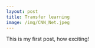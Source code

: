 ```yaml
---
layout: post
title: Transfer learning
image: /img/CNN_Net.jpeg
---
```


This is my first post, how exciting!
